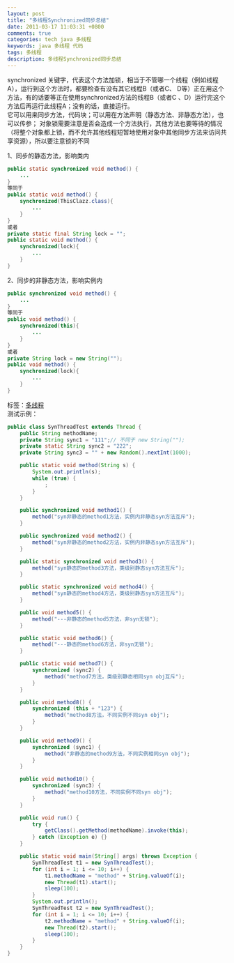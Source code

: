 ```yaml
---
layout: post
title: "多线程Synchronized同步总结"
date: 2011-03-17 11:03:31 +0800
comments: true
categories: tech java 多线程
keywords: java 多线程 代码
tags: 多线程
description: 多线程Synchronized同步总结
---
```

synchronized 关键字，代表这个方法加锁，相当于不管哪一个线程（例如线程A），运行到这个方法时，都要检查有没有其它线程B（或者C、 D等）正在用这个方法，有的话要等正在使用synchronized方法的线程B（或者C 、D）运行完这个方法后再运行此线程A；没有的话，直接运行。  
它可以用来同步方法，代码块；可以用在方法声明（静态方法、非静态方法），也可以传参；
对象锁需要注意是否会造成一个方法执行，其他方法也要等待的情况（将整个对象都上锁，而不允许其他线程短暂地使用对象中其他同步方法来访问共享资源），所以要注意锁的不同   
<!--more-->
1、同步的静态方法，影响类内  
```java
public static synchronized void method() {
	...
} 
等同于 
public static void method() {
	synchronized(ThisClazz.class){
		...
	}
}
或者
private static final String lock = "";
public static void method() {
	synchronized(lock){
		...
	}
}
```

2、同步的非静态方法，影响实例内  
```java
public synchronized void method() {
	...
} 
等同于 
public void method() {
	synchronized(this){
		...
	}
}
或者
private String lock = new String("");
public void method() {
	synchronized(lock){
		...
	}
}
```
标签：[多线程](/blog/categories/duo-xian-cheng/)  
测试示例：  
```java
public class SynThreadTest extends Thread {
	public String methodName;
	private String sync1 = "111";// 不同于 new String("");
	private static String sync2 = "222";
	private String sync3 = "" + new Random().nextInt(1000);

	public static void method(String s) {
		System.out.println(s);
		while (true) {
			;
		}
	}

	public synchronized void method1() {
		method("syn非静态的method1方法，实例内非静态syn方法互斥");
	}

	public synchronized void method2() {
		method("syn非静态的method2方法，实例内非静态syn方法互斥");
	}

	public static synchronized void method3() {
		method("syn静态的method3方法，类级别静态syn方法互斥");
	}

	public static synchronized void method4() {
		method("syn静态的method4方法，类级别静态syn方法互斥");
	}

	public void method5() {
		method("---非静态的method5方法，非syn无锁");
	}

	public static void method6() {
		method("---静态的method6方法，非syn无锁");
	}

	public static void method7() {
		synchronized (sync2) {
			method("method7方法，类级别静态相同syn obj互斥");
		}
	}

	public void method8() {
		synchronized (this + "123") {
			method("method8方法，不同实例不同syn obj");
		}
	}

	public void method9() {
		synchronized (sync1) {
			method("非静态的method9方法，不同实例相同syn obj");
		}
	}

	public void method10() {
		synchronized (sync3) {
			method("method10方法，不同实例不同syn obj");
		}
	}

	public void run() {
		try {
			getClass().getMethod(methodName).invoke(this);
		} catch (Exception e) {}
	}

	public static void main(String[] args) throws Exception {
		SynThreadTest t1 = new SynThreadTest();
		for (int i = 1; i <= 10; i++) {
			t1.methodName = "method" + String.valueOf(i);
			new Thread(t1).start();
			sleep(100);
		}
		System.out.println();
		SynThreadTest t2 = new SynThreadTest();
		for (int i = 1; i <= 10; i++) {
			t2.methodName = "method" + String.valueOf(i);
			new Thread(t2).start();
			sleep(100);
		}
	}
}
```
